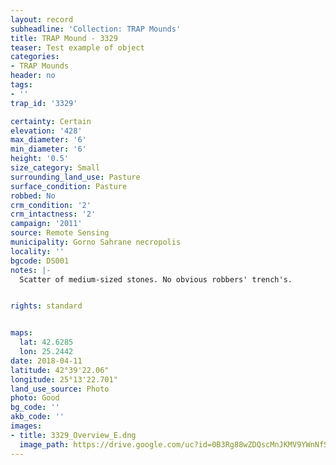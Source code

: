 ```yaml
---
layout: record
subheadline: 'Collection: TRAP Mounds'
title: TRAP Mound - 3329
teaser: Test example of object
categories:
- TRAP Mounds
header: no
tags:
- ''
trap_id: '3329'

certainty: Certain
elevation: '428'
max_diameter: '6'
min_diameter: '6'
height: '0.5'
size_category: Small
surrounding_land_use: Pasture
surface_condition: Pasture
robbed: No
crm_condition: '2'
crm_intactness: '2'
campaign: '2011'
source: Remote Sensing
municipality: Gorno Sahrane necropolis
locality: ''
bgcode: DS001
notes: |-
  Scatter of medium-sized stones. No obvious robbers' trench's.


rights: standard


maps:
  lat: 42.6285
  lon: 25.2442
date: 2018-04-11
latitude: 42°39'22.06"
longitude: 25°13'22.701"
land_use_source: Photo
photo: Good
bg_code: ''
akb_code: ''
images:
- title: 3329_Overview_E.dng
  image_path: https://drive.google.com/uc?id=0B3Rg88wZDQscMnJKMV9YWnNfSnc
---
```

